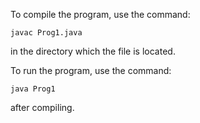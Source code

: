 To compile the program, use the command:

    javac Prog1.java

in the directory which the file is located. 

To run the program, use the command:

    java Prog1
    
after compiling. 